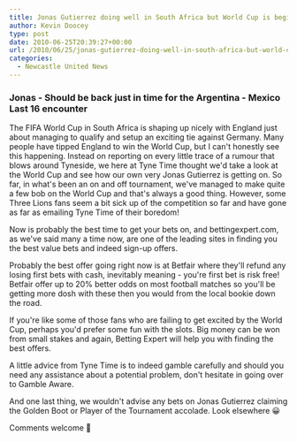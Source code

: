 ```yaml
---
title: Jonas Gutierrez doing well in South Africa but World Cup is beginning to bore some English fans
author: Kevin Doocey
type: post
date: 2010-06-25T20:39:27+00:00
url: /2010/06/25/jonas-gutierrez-doing-well-in-south-africa-but-world-cup-is-beginning-to-bore-some-english-fans/
categories:
  - Newcastle United News
---
```


### Jonas - Should be back just in time for the Argentina - Mexico Last 16 encounter

The FIFA World Cup in South Africa is shaping up nicely with England just about managing to qualify and setup an exciting tie against Germany. Many people have tipped England to win the World Cup, but I can't honestly see this happening. Instead on reporting on every little trace of a rumour that blows around Tyneside, we here at Tyne Time thought we'd take a look at the World Cup and see how our own very Jonas Gutierrez is getting on. So far, in what's been an on and off tournament, we've managed to make quite a few bob on the World Cup and that's always a good thing. However, some Three Lions fans seem a bit sick up of the competition so far and have gone as far as emailing Tyne Time of their boredom!

Now is probably the best time to get your bets on, and bettingexpert.com, as we've said many a time now, are one of the leading sites in finding you the best value bets and indeed sign-up offers.

Probably the best offer going right now is at Betfair where they'll refund any losing first bets with cash, inevitably meaning - you're first bet is risk free! Betfair offer up to 20% better odds on most football matches so you'll be getting more dosh with these then you would from the local bookie down the road.

If you're like some of those fans who are failing to get excited by the World Cup, perhaps you'd prefer some fun with the slots. Big money can be won from small stakes and again, Betting Expert will help you with finding the best offers.

A little advice from Tyne Time is to indeed gamble carefully and should you need any assistance about a potential problem, don't hesitate in going over to Gamble Aware.

And one last thing, we wouldn't advise any bets on Jonas Gutierrez claiming the Golden Boot or Player of the Tournament accolade. Look elsewhere 😀

Comments welcome 🙂
